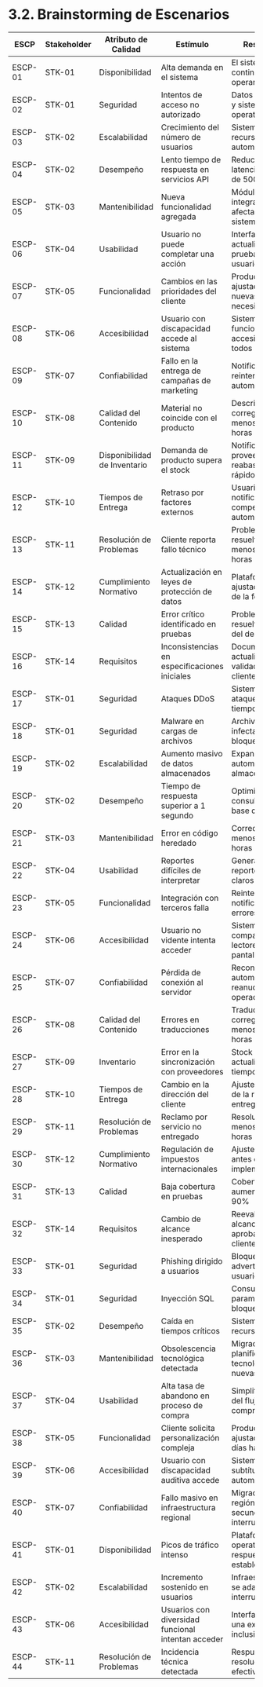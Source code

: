 # 3.2. Brainstorming de Escenarios

| ESCP    | Stakeholder | Atributo de Calidad      | Estímulo                              | Respuesta                                     |
|---------|-------------|-------------------------|-------------------------------------|-----------------------------------------------|
| ESCP-01 | STK-01      | Disponibilidad          | Alta demanda en el sistema           | El sistema continúa operando                   |
| ESCP-02 | STK-01      | Seguridad               | Intentos de acceso no autorizado     | Datos protegidos y sistema operativo           |
| ESCP-03 | STK-02      | Escalabilidad           | Crecimiento del número de usuarios   | Sistema ajusta recursos automáticamente        |
| ESCP-04 | STK-02      | Desempeño               | Lento tiempo de respuesta en servicios API | Reducción de latencia a menos de 500 ms    |
| ESCP-05 | STK-03      | Mantenibilidad          | Nueva funcionalidad agregada         | Módulo integrado sin afectar el sistema actual |
| ESCP-06 | STK-04      | Usabilidad              | Usuario no puede completar una acción | Interfaz actualizada y prueba de usuarios exitosa |
| ESCP-07 | STK-05      | Funcionalidad           | Cambios en las prioridades del cliente | Producto ajustado a las nuevas necesidades   |
| ESCP-08 | STK-06      | Accesibilidad           | Usuario con discapacidad accede al sistema | Sistema funcional y accesible para todos   |
| ESCP-09 | STK-07      | Confiabilidad           | Fallo en la entrega de campañas de marketing | Notificaciones reintentan automáticamente  |
| ESCP-10 | STK-08      | Calidad del Contenido   | Material no coincide con el producto | Descripción corregida en menos de 24 horas    |
| ESCP-11 | STK-09      | Disponibilidad de Inventario | Demanda de producto supera el stock  | Notificación al proveedor y reabastecimiento rápido |
| ESCP-12 | STK-10      | Tiempos de Entrega      | Retraso por factores externos        | Usuario notificado y compensado automáticamente |
| ESCP-13 | STK-11      | Resolución de Problemas | Cliente reporta fallo técnico         | Problema resuelto en menos de 2 horas          |
| ESCP-14 | STK-12      | Cumplimiento Normativo  | Actualización en leyes de protección de datos | Plataforma ajustada antes de la fecha límite  |
| ESCP-15 | STK-13      | Calidad                 | Error crítico identificado en pruebas | Problema resuelto antes del despliegue         |
| ESCP-16 | STK-14      | Requisitos              | Inconsistencias en especificaciones iniciales | Documento actualizado y validado con el cliente |
| ESCP-17 | STK-01      | Seguridad               | Ataques DDoS                        | Sistema mitiga ataques en tiempo real           |
| ESCP-18 | STK-01      | Seguridad               | Malware en cargas de archivos         | Archivos infectados bloqueados                   |
| ESCP-19 | STK-02      | Escalabilidad           | Aumento masivo de datos almacenados   | Expansión automática de almacenamiento           |
| ESCP-20 | STK-02      | Desempeño               | Tiempo de respuesta superior a 1 segundo | Optimización de consultas en base de datos   |
| ESCP-21 | STK-03      | Mantenibilidad          | Error en código heredado             | Corrección en menos de 24 horas                   |
| ESCP-22 | STK-04      | Usabilidad              | Reportes difíciles de interpretar    | Generación de reportes visuales claros           |
| ESCP-23 | STK-05      | Funcionalidad           | Integración con terceros falla       | Reintento y notificación de errores               |
| ESCP-24 | STK-06      | Accesibilidad           | Usuario no vidente intenta acceder   | Sistema compatible con lectores de pantalla      |
| ESCP-25 | STK-07      | Confiabilidad           | Pérdida de conexión al servidor      | Reconexión automática y reanudación de operaciones |
| ESCP-26 | STK-08      | Calidad del Contenido   | Errores en traducciones               | Traducción corregida en menos de 12 horas         |
| ESCP-27 | STK-09      | Inventario              | Error en la sincronización con proveedores | Stock actualizado en tiempo real               |
| ESCP-28 | STK-10      | Tiempos de Entrega      | Cambio en la dirección del cliente   | Ajuste inmediato de la ruta de entrega             |
| ESCP-29 | STK-11      | Resolución de Problemas | Reclamo por servicio no entregado    | Resolución en menos de 48 horas                     |
| ESCP-30 | STK-12      | Cumplimiento Normativo  | Regulación de impuestos internacionales | Ajustes fiscales antes de implementación         |
| ESCP-31 | STK-13      | Calidad                 | Baja cobertura en pruebas            | Cobertura aumentada al 90%                          |
| ESCP-32 | STK-14      | Requisitos              | Cambio de alcance inesperado         | Reevaluación de alcance con aprobación del cliente |
| ESCP-33 | STK-01      | Seguridad               | Phishing dirigido a usuarios         | Bloqueo y advertencia al usuario                    |
| ESCP-34 | STK-01      | Seguridad               | Inyección SQL                       | Consultas parametrizadas bloquean ataque            |
| ESCP-35 | STK-02      | Desempeño               | Caída en tiempos críticos            | Sistema prioriza recursos críticos                  |
| ESCP-36 | STK-03      | Mantenibilidad          | Obsolescencia tecnológica detectada | Migración planificada a tecnologías nuevas          |
| ESCP-37 | STK-04      | Usabilidad              | Alta tasa de abandono en proceso de compra | Simplificación del flujo de compra                |
| ESCP-38 | STK-05      | Funcionalidad           | Cliente solicita personalización compleja | Producto ajustado en 5 días hábiles               |
| ESCP-39 | STK-06      | Accesibilidad           | Usuario con discapacidad auditiva accede | Sistema soporta subtítulos automáticos           |
| ESCP-40 | STK-07      | Confiabilidad           | Fallo masivo en infraestructura regional | Migración a región secundaria sin interrupción   |
| ESCP-41 | STK-01      | Disponibilidad          | Picos de tráfico intenso             | Plataforma sigue operativa con respuesta estable     |
| ESCP-42 | STK-02      | Escalabilidad           | Incremento sostenido en usuarios     | Infraestructura se adapta sin interrupciones         |
| ESCP-43 | STK-06      | Accesibilidad           | Usuarios con diversidad funcional intentan acceder | Interfaz asegura una experiencia inclusiva    |
| ESCP-44 | STK-11      | Resolución de Problemas | Incidencia técnica detectada         | Respuesta y resolución efectiva                        |
